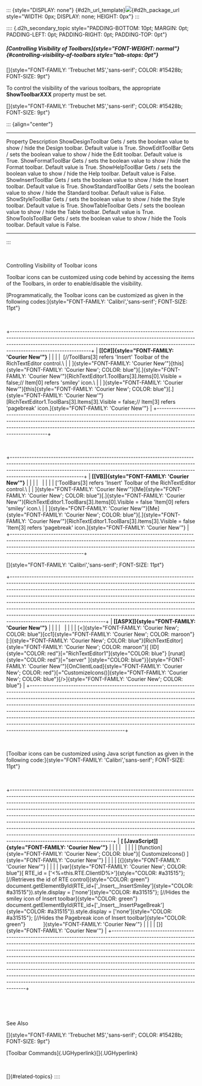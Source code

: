 ::: {style="DISPLAY: none"}
[](ms-xhelp:///?Id=d2h_url_template){#d2h_url_template}![](!package_url!){#d2h_package_url style="WIDTH: 0px; DISPLAY: none; HEIGHT: 0px"}
:::

:::: {.d2h_secondary_topic style="PADDING-BOTTOM: 10pt; MARGIN: 0pt; PADDING-LEFT: 0pt; PADDING-RIGHT: 0pt; PADDING-TOP: 0pt"}
##### [Controlling Visibility of Toolbars]{style="FONT-WEIGHT: normal"} {#controlling-visibility-of-toolbars style="tab-stops: 0pt"}

[]{style="FONT-FAMILY: 'Trebuchet MS','sans-serif'; COLOR: #15428b; FONT-SIZE: 9pt"} 

To control the visibility of the various toolbars, the appropriate **ShowToolbarXXX** property must be set.

[]{style="FONT-FAMILY: 'Trebuchet MS','sans-serif'; COLOR: #15428b; FONT-SIZE: 9pt"} 

::: {align="center"}
  --------------------- --------------------------------------------------------------------------------------------
  Property              Description
  ShowDesignToolbar     Gets / sets the boolean value to show / hide the Design toolbar. Default value is True.
  ShowEditToolBar       Gets / sets the boolean value to show / hide the Edit toolbar. Default value is True.
  ShowFormatToolBar     Gets / sets the boolean value to show / hide the Format toolbar. Default value is True.
  ShowHelpToolBar       Gets / sets the boolean value to show / hide the Help toolbar. Default value is False.
  ShowInsertToolBar     Gets / sets the boolean value to show / hide the Insert toolbar. Default value is True.
  ShowStandardToolBar   Gets / sets the boolean value to show / hide the Standard toolbar. Default value is False.
  ShowStyleToolBar      Gets / sets the boolean value to show / hide the Style toolbar. Default value is True.
  ShowTableToolbar      Gets / sets the boolean value to show / hide the Table toolbar. Default value is True.
  ShowToolsToolBar      Gets / sets the boolean value to show / hide the Tools toolbar. Default value is False.
  --------------------- --------------------------------------------------------------------------------------------
:::

 

Controlling Visibility of Toolbar icons

Toolbar icons can be customized using code behind by accessing the items of the Toolbars, in order to enable/disable the visibility.

[Programmatically, the Toolbar icons can be customized as given in the following codes:]{style="FONT-FAMILY: 'Calibri','sans-serif'; FONT-SIZE: 11pt"}

 

+---------------------------------------------------------------------------------------------------------------------------------------------------------------------------------------------------------------------------------------------------------------------------+
| **[\[C#\]]{style="FONT-FAMILY: 'Courier New'"}**                                                                                                                                                                                                                          |
|                                                                                                                                                                                                                                                                           |
|  [//ToolBars\[3\] refers \'Insert\' Toolbar of the RichTextEditor control.\                                                                                                                                                                                               |
| ]{style="FONT-FAMILY: 'Courier New'"}[this]{style="FONT-FAMILY: 'Courier New'; COLOR: blue"}[.]{style="FONT-FAMILY: 'Courier New'"}[RichTextEditor1.ToolBars\[3\].Items\[0\].Visible = false;// Item\[0\] refers \'smiley\' icon.\                                        |
| ]{style="FONT-FAMILY: 'Courier New'"}[this]{style="FONT-FAMILY: 'Courier New'; COLOR: blue"}[.]{style="FONT-FAMILY: 'Courier New'"}[RichTextEditor1.ToolBars\[3\].Items\[3\].Visible = false;// Item\[3\] refers \'pagebreak\' icon.]{style="FONT-FAMILY: 'Courier New'"} |
+---------------------------------------------------------------------------------------------------------------------------------------------------------------------------------------------------------------------------------------------------------------------------+

 

+------------------------------------------------------------------------------------------------------------------------------------------------------------------------------------------------------------------------------------------------------------------------+
| **[\[VB\]]{style="FONT-FAMILY: 'Courier New'"}**                                                                                                                                                                                                                       |
|                                                                                                                                                                                                                                                                        |
|                                                                                                                                                                                                                                                                        |
|                                                                                                                                                                                                                                                                        |
| [\'ToolBars\[3\] refers \'Insert\' Toolbar of the RichTextEditor control.\                                                                                                                                                                                             |
| ]{style="FONT-FAMILY: 'Courier New'"}[Me]{style="FONT-FAMILY: 'Courier New'; COLOR: blue"}[.]{style="FONT-FAMILY: 'Courier New'"}[RichTextEditor1.ToolBars\[3\].Items\[0\].Visible = false \'Item\[0\] refers \'smiley\' icon.\                                        |
| ]{style="FONT-FAMILY: 'Courier New'"}[Me]{style="FONT-FAMILY: 'Courier New'; COLOR: blue"}[.]{style="FONT-FAMILY: 'Courier New'"}[RichTextEditor1.ToolBars\[3\].Items\[3\].Visible = false \'Item\[3\] refers \'pagebreak\' icon.]{style="FONT-FAMILY: 'Courier New'"} |
+------------------------------------------------------------------------------------------------------------------------------------------------------------------------------------------------------------------------------------------------------------------------+

[]{style="FONT-FAMILY: 'Calibri','sans-serif'; FONT-SIZE: 11pt"} 

+---------------------------------------------------------------------------------------------------------------------------------------------------------------------------------------------------------------------------------------------------------------------------------------------------------------------------------------------------------------------------------------------------------------------------------------------------------------------------------------------------------------------------------------------------------------------------------------------------------+
| **[\[ASPX\]]{style="FONT-FAMILY: 'Courier New'"}**                                                                                                                                                                                                                                                                                                                                                                                                                                                                                                                                                      |
|                                                                                                                                                                                                                                                                                                                                                                                                                                                                                                                                                                                                         |
|                                                                                                                                                                                                                                                                                                                                                                                                                                                                                                                                                                                                         |
|                                                                                                                                                                                                                                                                                                                                                                                                                                                                                                                                                                                                         |
| [\<]{style="FONT-FAMILY: 'Courier New'; COLOR: blue"}[cc1]{style="FONT-FAMILY: 'Courier New'; COLOR: maroon"}[:]{style="FONT-FAMILY: 'Courier New'; COLOR: blue"}[RichTextEditor]{style="FONT-FAMILY: 'Courier New'; COLOR: maroon"}[ [ID]{style="COLOR: red"}[=\"RichTextEditor1\"]{style="COLOR: blue"} [runat]{style="COLOR: red"}[=\"server\" ]{style="COLOR: blue"}]{style="FONT-FAMILY: 'Courier New'"}[OnClientLoad]{style="FONT-FAMILY: 'Courier New'; COLOR: red"}[=\"CustomizeIcons()]{style="FONT-FAMILY: 'Courier New'; COLOR: blue"}[/\>]{style="FONT-FAMILY: 'Courier New'; COLOR: blue"} |
+---------------------------------------------------------------------------------------------------------------------------------------------------------------------------------------------------------------------------------------------------------------------------------------------------------------------------------------------------------------------------------------------------------------------------------------------------------------------------------------------------------------------------------------------------------------------------------------------------------+

 

[Toolbar icons can be customized using Java script function as given in the following code:]{style="FONT-FAMILY: 'Calibri','sans-serif'; FONT-SIZE: 11pt"}

 

+------------------------------------------------------------------------------------------------------------------------------------------------------------------------------------------------------------------------------------------------------------------------------------------------------------------------------------------------------------------------------------------------------------------------------------------------------------------------------------------------------------------------------------------------------------------------------------------------------------------------------------------------------------------------------------------+
| **[ \[JavaScript\]]{style="FONT-FAMILY: 'Courier New'"}**                                                                                                                                                                                                                                                                                                                                                                                                                                                                                                                                                                                                                                |
|                                                                                                                                                                                                                                                                                                                                                                                                                                                                                                                                                                                                                                                                                          |
|                                                                                                                                                                                                                                                                                                                                                                                                                                                                                                                                                                                                                                                                                          |
|                                                                                                                                                                                                                                                                                                                                                                                                                                                                                                                                                                                                                                                                                          |
| [function]{style="FONT-FAMILY: 'Courier New'; COLOR: blue"}[ CustomizeIcons() ]{style="FONT-FAMILY: 'Courier New'"}                                                                                                                                                                                                                                                                                                                                                                                                                                                                                                                                                                      |
|                                                                                                                                                                                                                                                                                                                                                                                                                                                                                                                                                                                                                                                                                          |
| [{]{style="FONT-FAMILY: 'Courier New'"}                                                                                                                                                                                                                                                                                                                                                                                                                                                                                                                                                                                                                                                  |
|                                                                                                                                                                                                                                                                                                                                                                                                                                                                                                                                                                                                                                                                                          |
| [var]{style="FONT-FAMILY: 'Courier New'; COLOR: blue"}[ RTE_id = [\'\<%=this.RTE.ClientID%\>\']{style="COLOR: #a31515"};[//Retrieves the id of RTE control]{style="COLOR: green"}            document.getElementById(RTE_id+[\'\_Insert\_\_InsertSmiley\']{style="COLOR: #a31515"}).style.display = [\'none\']{style="COLOR: #a31515"}; [//Hides the smiley icon of Insert toolbar]{style="COLOR: green"}            document.getElementById(RTE_id+[\'\_Insert\_\_InsertPageBreak\']{style="COLOR: #a31515"}).style.display = [\'none\']{style="COLOR: #a31515"}; [//Hides the Pagebreak icon of Insert toolbar]{style="COLOR: green"}            ]{style="FONT-FAMILY: 'Courier New'"} |
|                                                                                                                                                                                                                                                                                                                                                                                                                                                                                                                                                                                                                                                                                          |
| [}]{style="FONT-FAMILY: 'Courier New'"}                                                                                                                                                                                                                                                                                                                                                                                                                                                                                                                                                                                                                                                  |
+------------------------------------------------------------------------------------------------------------------------------------------------------------------------------------------------------------------------------------------------------------------------------------------------------------------------------------------------------------------------------------------------------------------------------------------------------------------------------------------------------------------------------------------------------------------------------------------------------------------------------------------------------------------------------------------+

 

 

See Also

[]{style="FONT-FAMILY: 'Trebuchet MS','sans-serif'; COLOR: #15428b; FONT-SIZE: 9pt"} 

[Toolbar Commands]{.UGHyperlink}[]{.UGHyperlink}

 

[]{#related-topics}
::::

